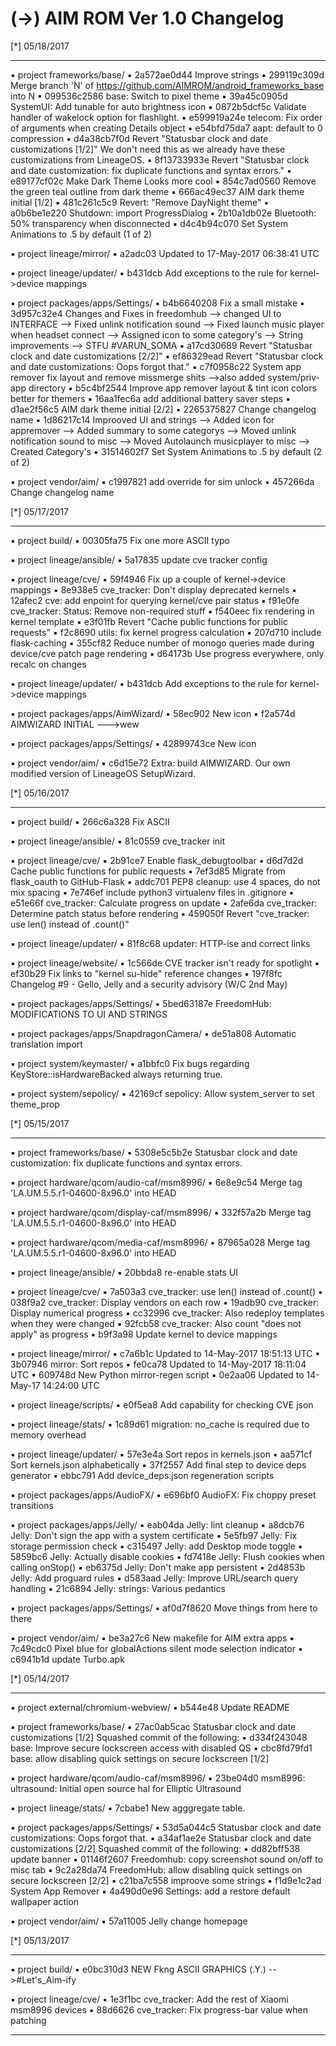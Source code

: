 
 (->) AIM ROM Ver 1.0 Changelog
 ====================================== 


 [*] 05/18/2017
  *******************    


 ▪ project frameworks/base/
 ▪ 2a572ae0d44 Improve strings
 ▪ 299119c309d Merge branch 'N' of https://github.com/AIMROM/android_frameworks_base into N
 ▪ 099536c2586 base: Switch to pixel theme
 ▪ 39a45c0905d SystemUI: Add tunable for auto brightness icon
 ▪ 0872b5dcf5c Validate handler of wakelock option for flashlight.
 ▪ e599919a24e telecom: Fix order of arguments when creating Details object
 ▪ e54bfd75da7 aapt: default to 0 compression
 ▪ d4a38cb7f0d Revert "Statusbar clock and date customizations [1/2]" We don't need this as we already have these customizations from LineageOS.
 ▪ 8f13733933e Revert "Statusbar clock and date customization: fix duplicate functions and syntax errors."
 ▪ e89177cf02c Make Dark Theme Looks more cool
 ▪ 854c7ad0560 Remove the green teal outline from dark theme
 ▪ 666ac49ec37 AIM dark theme initial [1/2]
 ▪ 481c261c5c9 Revert: "Remove DayNight theme"
 ▪ a0b6be1e220 Shutdown: import ProgressDialog
 ▪ 2b10a1db02e Bluetooth: 50% transparency when disconnected
 ▪ d4c4b94c070 Set System Animations to .5 by default (1 of 2)

 ▪ project lineage/mirror/
 ▪ a2adc03 Updated to 17-May-2017 06:38:41 UTC

 ▪ project lineage/updater/
 ▪ b431dcb Add exceptions to the rule for kernel->device mappings

 ▪ project packages/apps/Settings/
 ▪ b4b6640208 Fix a small mistake
 ▪ 3d957c32e4 Changes and Fixes in freedomhub --> changed UI to INTERFACE --> Fixed unlink notification sound --> Fixed launch music player when headset connect --> Assigned icon to some category's --> String improvements --> STFU #VARUN_SOMA
 ▪ a17cd30689 Revert "Statusbar clock and date customizations [2/2]"
 ▪ ef86329ead Revert "Statusbar clock and date customizations: Oops forgot that."
 ▪ c7f0958c22 System app remover fix layout and remove missmerge shits -->also added system/priv-app directory
 ▪ b5c4bf2544 Improve app remover layout & tint icon colors better for themers
 ▪ 16aa1fec6a add additional battery saver steps
 ▪ d1ae2f56c5 AIM dark theme initial [2/2]
 ▪ 2265375827 Change changelog name
 ▪ 1d86217c14 Improoved UI and strings --> Added icon for appremover --> Added summary to some categorys --> Moved unlink notification sound to misc --> Moved Autolaunch musicplayer to misc --> Created Category's
 ▪ 31514602f7 Set System Animations to .5 by default (2 of 2)

 ▪ project vendor/aim/
 ▪ c1997821 add override for sim unlock
 ▪ 457266da Change changelog name

 [*] 05/17/2017
  *******************    


 ▪ project build/
 ▪ 00305fa75 Fix one more ASCII typo

 ▪ project lineage/ansible/
 ▪ 5a17835 update cve tracker config

 ▪ project lineage/cve/
 ▪ 59f4946 Fix up a couple of kernel->device mappings
 ▪ 8e938e5 cve_tracker: Don't display deprecated kernels
 ▪ 12afec2 cve: add enpoint for querying kernel/cve pair status
 ▪ f91e0fe cve_tracker: Status: Remove non-required stuff
 ▪ f540eec fix rendering in kernel template
 ▪ e3f01fb Revert "Cache public functions for public requests"
 ▪ f2c8690 utils: fix kernel progress calculation
 ▪ 207d710 include flask-caching
 ▪ 355cf82 Reduce number of monogo queries made during device/cve patch page rendering
 ▪ d64173b Use progress everywhere, only recalc on changes

 ▪ project lineage/updater/
 ▪ b431dcb Add exceptions to the rule for kernel->device mappings

 ▪ project packages/apps/AimWizard/
 ▪ 58ec902 New icon
 ▪ f2a574d AIMWIZARD INITIAL --->wew

 ▪ project packages/apps/Settings/
 ▪ 42899743ce New icon

 ▪ project vendor/aim/
 ▪ c6d15e72 Extra: build AIMWIZARD. Our own modified version of LineageOS SetupWizard.

 [*] 05/16/2017
  *******************    


 ▪ project build/
 ▪ 266c6a328 Fix ASCII

 ▪ project lineage/ansible/
 ▪ 81c0559 cve_tracker init

 ▪ project lineage/cve/
 ▪ 2b91ce7 Enable flask_debugtoolbar
 ▪ d6d7d2d Cache public functions for public requests
 ▪ 7ef3d85 Migrate from flask_oauth to GitHub-Flask
 ▪ addc701 PEP8 cleanup: use 4 spaces, do not mix spacing
 ▪ 7e746ef include python3 virtualenv files in .gitignore
 ▪ e51e66f cve_tracker: Calculate progress on update
 ▪ 2afe6da cve_tracker: Determine patch status before rendering
 ▪ 459050f Revert "cve_tracker: use len() instead of .count()"

 ▪ project lineage/updater/
 ▪ 81f8c68 updater: HTTP-ise and correct links

 ▪ project lineage/website/
 ▪ 1c566de CVE tracker isn't ready for spotlight
 ▪ ef30b29 Fix links to "kernel su-hide" reference changes
 ▪ 197f8fc Changelog #9 - Gello, Jelly and a security advisory (W/C 2nd May)

 ▪ project packages/apps/Settings/
 ▪ 5bed63187e FreedomHub: MODIFICATIONS TO UI AND STRINGS

 ▪ project packages/apps/SnapdragonCamera/
 ▪ de51a808 Automatic translation import

 ▪ project system/keymaster/
 ▪ a1bbfc0 Fix bugs regarding KeyStore::isHardwareBacked always returning true.

 ▪ project system/sepolicy/
 ▪ 42169cf sepolicy: Allow system_server to set theme_prop

 [*] 05/15/2017
  *******************    


 ▪ project frameworks/base/
 ▪ 5308e5c5b2e Statusbar clock and date customization: fix duplicate functions and syntax errors.

 ▪ project hardware/qcom/audio-caf/msm8996/
 ▪ 6e8e9c54 Merge tag 'LA.UM.5.5.r1-04600-8x96.0' into HEAD

 ▪ project hardware/qcom/display-caf/msm8996/
 ▪ 332f57a2b Merge tag 'LA.UM.5.5.r1-04600-8x96.0' into HEAD

 ▪ project hardware/qcom/media-caf/msm8996/
 ▪ 87965a028 Merge tag 'LA.UM.5.5.r1-04600-8x96.0' into HEAD

 ▪ project lineage/ansible/
 ▪ 20bbda8 re-enable stats UI

 ▪ project lineage/cve/
 ▪ 7a503a3 cve_tracker: use len() instead of .count()
 ▪ 038f9a2 cve_tracker: Display vendors on each row
 ▪ 19adb90 cve_tracker: Display numerical progress
 ▪ cc32996 cve_tracker: Also redeploy templates when they were changed
 ▪ 92fcb58 cve_tracker: Also count "does not apply" as progress
 ▪ b9f3a98 Update kernel to device mappings

 ▪ project lineage/mirror/
 ▪ c7a6b1c Updated to 14-May-2017 18:51:13 UTC
 ▪ 3b07946 mirror: Sort repos
 ▪ fe0ca78 Updated to 14-May-2017 18:11:04 UTC
 ▪ 609748d New Python mirror-regen script
 ▪ 0e2aa06 Updated to 14-May-17 14:24:00 UTC

 ▪ project lineage/scripts/
 ▪ e0f5ea8 Add capability for checking CVE json

 ▪ project lineage/stats/
 ▪ 1c89d61 migration: no_cache is required due to memory overhead

 ▪ project lineage/updater/
 ▪ 57e3e4a Sort repos in kernels.json
 ▪ aa571cf Sort kernels.json alphabetically
 ▪ 37f2557 Add final step to device deps generator
 ▪ ebbc791 Add device_deps.json regeneration scripts

 ▪ project packages/apps/AudioFX/
 ▪ e696bf0 AudioFX: Fix choppy preset transitions

 ▪ project packages/apps/Jelly/
 ▪ eab04da Jelly: lint cleanup
 ▪ a8dcb76 Jelly: Don't sign the app with a system certificate
 ▪ 5e5fb97 Jelly: Fix storage permission check
 ▪ c315497 Jelly: add Desktop mode toggle
 ▪ 5859bc6 Jelly: Actually disable cookies
 ▪ fd7418e Jelly: Flush cookies when calling onStop()
 ▪ eb6375d Jelly: Don't make app persistent
 ▪ 2d4853b Jelly: Add proguard rules
 ▪ d583aad Jelly: Improve URL/search query handling
 ▪ 21c6894 Jelly: strings: Various pedantics

 ▪ project packages/apps/Settings/
 ▪ af0d7f8620 Move things from here to there

 ▪ project vendor/aim/
 ▪ be3a27c6 New makefile for AIM extra apps
 ▪ 7c49cdc0 Pixel blue for globalActions silent mode selection indicator
 ▪ c6941b1d update Turbo.apk

 [*] 05/14/2017
  *******************    


 ▪ project external/chromium-webview/
 ▪ b544e48 Update README

 ▪ project frameworks/base/
 ▪ 27ac0ab5cac Statusbar clock and date customizations [1/2] Squashed commit of the following:
 ▪ d334f243048 base: Improve secure lockscreen access with disabled QS
 ▪ cbc8fd79fd1 base: allow disabling quick settings on secure lockscreen [1/2]

 ▪ project hardware/qcom/audio-caf/msm8996/
 ▪ 23be04d0 msm8996: ultrasound: Initial open source hal for Elliptic Ultrasound

 ▪ project lineage/stats/
 ▪ 7cbabe1 New agggregate table.

 ▪ project packages/apps/Settings/
 ▪ 53d5a044c5 Statusbar clock and date customizations: Oops forgot that.
 ▪ a34af1ae2e Statusbar clock and date customizations [2/2] Squashed commit of the following:
 ▪ dd82bff538 update banner
 ▪ 01146f2607 Freedomhub: copy screenshot sound on/off to misc tab
 ▪ 9c2a28da74 FreedomHub: allow disabling quick settings on secure lockscreen [2/2]
 ▪ c21ba7c558 improove some strings
 ▪ f1d9e1c2ad System App Remover
 ▪ 4a490d0e96 Settings: add a restore default wallpaper action

 ▪ project vendor/aim/
 ▪ 57a11005 Jelly change homepage

 [*] 05/13/2017
  *******************    


 ▪ project build/
 ▪ e0bc310d3 NEW Fkng ASCII GRAPHICS (.Y.) -->#Let's_Aim-ify

 ▪ project lineage/cve/
 ▪ 1e3f1bc cve_tracker: Add the rest of Xiaomi msm8996 devices
 ▪ 88d6626 cve_tracker: Fix progress-bar value when patching

---------------------------------------------------------

